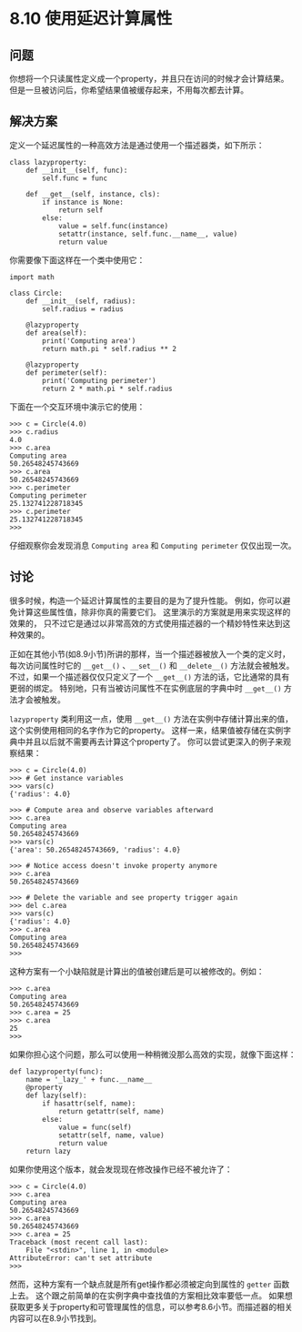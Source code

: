 

# 8.10 使用延迟计算属性

## 问题

你想将一个只读属性定义成一个property，并且只在访问的时候才会计算结果。 但是一旦被访问后，你希望结果值被缓存起来，不用每次都去计算。

## 解决方案

定义一个延迟属性的一种高效方法是通过使用一个描述器类，如下所示：

    
    
    class lazyproperty:
        def __init__(self, func):
            self.func = func
    
        def __get__(self, instance, cls):
            if instance is None:
                return self
            else:
                value = self.func(instance)
                setattr(instance, self.func.__name__, value)
                return value
    

你需要像下面这样在一个类中使用它：

    
    
    import math
    
    class Circle:
        def __init__(self, radius):
            self.radius = radius
    
        @lazyproperty
        def area(self):
            print('Computing area')
            return math.pi * self.radius ** 2
    
        @lazyproperty
        def perimeter(self):
            print('Computing perimeter')
            return 2 * math.pi * self.radius
    

下面在一个交互环境中演示它的使用：

    
    
    >>> c = Circle(4.0)
    >>> c.radius
    4.0
    >>> c.area
    Computing area
    50.26548245743669
    >>> c.area
    50.26548245743669
    >>> c.perimeter
    Computing perimeter
    25.132741228718345
    >>> c.perimeter
    25.132741228718345
    >>>
    

仔细观察你会发现消息 `Computing area` 和 `Computing perimeter` 仅仅出现一次。

## 讨论

很多时候，构造一个延迟计算属性的主要目的是为了提升性能。 例如，你可以避免计算这些属性值，除非你真的需要它们。 这里演示的方案就是用来实现这样的效果的，
只不过它是通过以非常高效的方式使用描述器的一个精妙特性来达到这种效果的。

正如在其他小节(如8.9小节)所讲的那样，当一个描述器被放入一个类的定义时， 每次访问属性时它的 `__get__()` 、`__set__()` 和
`__delete__()` 方法就会被触发。 不过，如果一个描述器仅仅只定义了一个 `__get__()` 方法的话，它比通常的具有更弱的绑定。
特别地，只有当被访问属性不在实例底层的字典中时 `__get__()` 方法才会被触发。

`lazyproperty` 类利用这一点，使用 `__get__()` 方法在实例中存储计算出来的值， 这个实例使用相同的名字作为它的property。
这样一来，结果值被存储在实例字典中并且以后就不需要再去计算这个property了。 你可以尝试更深入的例子来观察结果：

    
    
    >>> c = Circle(4.0)
    >>> # Get instance variables
    >>> vars(c)
    {'radius': 4.0}
    
    >>> # Compute area and observe variables afterward
    >>> c.area
    Computing area
    50.26548245743669
    >>> vars(c)
    {'area': 50.26548245743669, 'radius': 4.0}
    
    >>> # Notice access doesn't invoke property anymore
    >>> c.area
    50.26548245743669
    
    >>> # Delete the variable and see property trigger again
    >>> del c.area
    >>> vars(c)
    {'radius': 4.0}
    >>> c.area
    Computing area
    50.26548245743669
    >>>
    

这种方案有一个小缺陷就是计算出的值被创建后是可以被修改的。例如：

    
    
    >>> c.area
    Computing area
    50.26548245743669
    >>> c.area = 25
    >>> c.area
    25
    >>>
    

如果你担心这个问题，那么可以使用一种稍微没那么高效的实现，就像下面这样：

    
    
    def lazyproperty(func):
        name = '_lazy_' + func.__name__
        @property
        def lazy(self):
            if hasattr(self, name):
                return getattr(self, name)
            else:
                value = func(self)
                setattr(self, name, value)
                return value
        return lazy
    

如果你使用这个版本，就会发现现在修改操作已经不被允许了：

    
    
    >>> c = Circle(4.0)
    >>> c.area
    Computing area
    50.26548245743669
    >>> c.area
    50.26548245743669
    >>> c.area = 25
    Traceback (most recent call last):
        File "<stdin>", line 1, in <module>
    AttributeError: can't set attribute
    >>>
    

然而，这种方案有一个缺点就是所有get操作都必须被定向到属性的 `getter` 函数上去。 这个跟之前简单的在实例字典中查找值的方案相比效率要低一点。
如果想获取更多关于property和可管理属性的信息，可以参考8.6小节。而描述器的相关内容可以在8.9小节找到。


